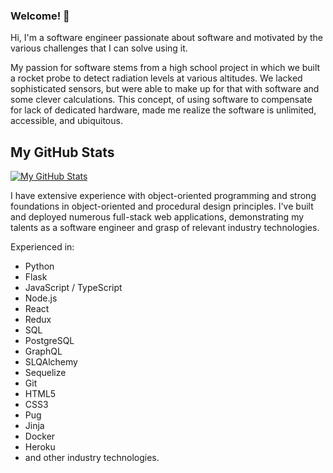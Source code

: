 ### Welcome! 👋

Hi, I'm a software engineer passionate about software and motivated by the various challenges that I can solve using it.

My passion for software stems from a high school project in which we built a rocket probe to detect radiation levels at various altitudes. We lacked sophisticated sensors, but were able to make up for that with software and some clever calculations. This concept, of using software to compensate for lack of dedicated hardware, made me realize the software is unlimited, accessible, and ubiquitous.

## My GitHub Stats
[![My GitHub Stats](https://github-readme-stats.vercel.app/api/?username=monemad&count_private=true&theme=gruvbox&showicons=true)](https://github.com/monemad?tab=repositories)

I have extensive experience with object-oriented programming and strong foundations in object-oriented and procedural design principles. I've built and deployed numerous full-stack web applications, demonstrating my talents as a software engineer and grasp of relevant industry technologies.

Experienced in:
- Python
- Flask
- JavaScript / TypeScript
- Node.js
- React
- Redux
- SQL
- PostgreSQL
- GraphQL
- SLQAlchemy
- Sequelize
- Git
- HTML5
- CSS3
- Pug
- Jinja
- Docker
- Heroku
- and other industry technologies.

<!--
**monemad/monemad** is a ✨ _special_ ✨ repository because its `README.md` (this file) appears on your GitHub profile.

Here are some ideas to get you started:

- 🔭 I’m currently working on ...
- 🌱 I’m currently learning ...
- 👯 I’m looking to collaborate on ...
- 🤔 I’m looking for help with ...
- 💬 Ask me about ...
- 📫 How to reach me: ...
- 😄 Pronouns: ...
- ⚡ Fun fact: ...
-->
